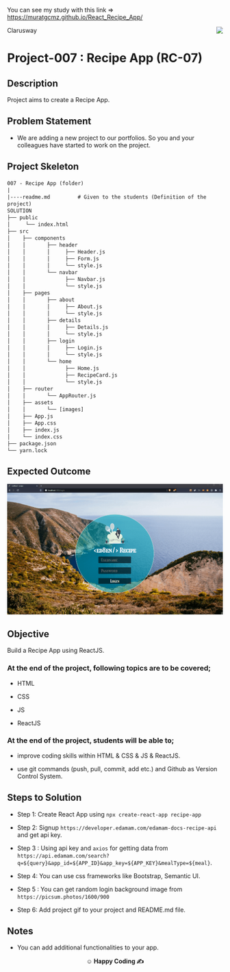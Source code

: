 You can see my study with this link => https://muratgcmz.github.io/React_Recipe_App/


<p>Clarusway<img align="right"
  src="https://secure.meetupstatic.com/photos/event/3/1/b/9/600_488352729.jpeg"  width="15px"></p>

# Project-007 : Recipe App (RC-07)

## Description

Project aims to create a Recipe App.

## Problem Statement

- We are adding a new project to our portfolios. So you and your colleagues have started to work on the project.

## Project Skeleton

```
007 - Recipe App (folder)
|
|----readme.md         # Given to the students (Definition of the project)
SOLUTION
├── public
│     └── index.html
├── src
│    ├── components
│    │       ├── header
│    │       │     ├── Header.js
│    │       │     ├── Form.js
│    │       │     └── style.js
│    │       └── navbar
│    │             ├── Navbar.js
│    │             └── style.js
│    ├── pages
│    │       ├── about
│    │       │     ├── About.js
│    │       │     └── style.js
│    │       ├── details
│    │       │     ├── Details.js
│    │       │     └── style.js
│    │       ├── login
│    │       │     ├── Login.js
│    │       │     └── style.js
│    │       └── home
│    │             ├── Home.js
│    │             ├── RecipeCard.js
│    │             └── style.js
│    ├── router
│    │       └── AppRouter.js
│    ├── assets
│    │       └── [images]
│    ├── App.js
│    ├── App.css
│    ├── index.js
│    └── index.css
├── package.json
└── yarn.lock
```

## Expected Outcome

![Project 007 Snapshot](food-search-app.gif)

## Objective

Build a Recipe App using ReactJS.

### At the end of the project, following topics are to be covered;

- HTML

- CSS

- JS

- ReactJS

### At the end of the project, students will be able to;

- improve coding skills within HTML & CSS & JS & ReactJS.

- use git commands (push, pull, commit, add etc.) and Github as Version Control System.

## Steps to Solution

- Step 1: Create React App using `npx create-react-app recipe-app`

- Step 2: Signup `https://developer.edamam.com/edamam-docs-recipe-api` and get api key.

- Step 3 : Using api key and `axios` for getting data from `https://api.edamam.com/search?q=${query}&app_id=${APP_ID}&app_key=${APP_KEY}&mealType=${meal}`.

- Step 4: You can use css frameworks like Bootstrap, Semantic UI.

- Step 5 : You can get random login background image from `https://picsum.photos/1600/900`

- Step 6: Add project gif to your project and README.md file.

## Notes

- You can add additional functionalities to your app.

**<p align="center">&#9786; Happy Coding &#9997;</p>**
